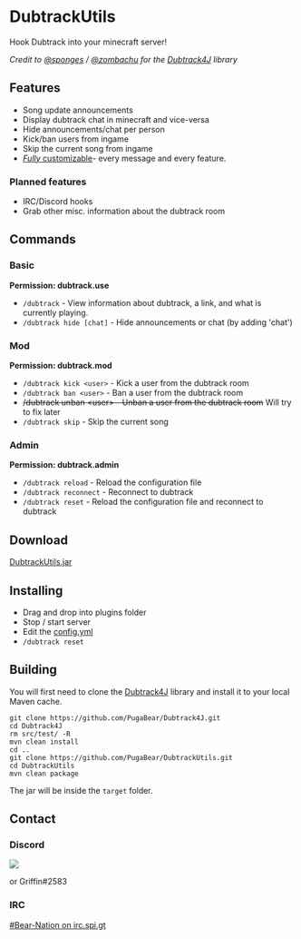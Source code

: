 # DubtrackUtils
Hook Dubtrack into your minecraft server!

*Credit to [@sponges](https://github.com/sponges) / [@zombachu](https://github.com/zombachu) for the [Dubtrack4J](https://github.com/PugaBear/Dubtrack4J) library*

## Features
- Song update announcements
- Display dubtrack chat in minecraft and vice-versa
- Hide announcements/chat per person
- Kick/ban users from ingame
- Skip the current song from ingame
- [*Fully* customizable](https://github.com/PugaBear/DubtrackUtils/blob/master/src/main/resources/config.yml)- every message and every feature.

### Planned features
- IRC/Discord hooks
- Grab other misc. information about the dubtrack room

## Commands
### Basic
**Permission: dubtrack.use**
- `/dubtrack` - View information about dubtrack, a link, and what is currently playing. 
- `/dubtrack hide [chat]` - Hide announcements or chat (by adding 'chat') 
### Mod
**Permission: dubtrack.mod**
- `/dubtrack kick <user>` - Kick a user from the dubtrack room
- `/dubtrack ban <user>` - Ban a user from the dubtrack room
- ~~/dubtrack unban \<user\> - Unban a user from the dubtrack room~~ Will try to fix later
- `/dubtrack skip` - Skip the current song
### Admin
**Permission: dubtrack.admin**
- `/dubtrack reload` - Reload the configuration file 
- `/dubtrack reconnect` - Reconnect to dubtrack 
- `/dubtrack reset` - Reload the configuration file and reconnect to dubtrack 

## Download
[DubtrackUtils.jar](http://dl.bn-mc.net/?q=dubtrackutils)

## Installing
- Drag and drop into plugins folder
- Stop / start server
- Edit the [config.yml](https://github.com/PugaBear/DubtrackUtils/blob/master/src/main/resources/config.yml)
- `/dubtrack reset`

## Building
You will first need to clone the [Dubtrack4J](https://github.com/PugaBear/Dubtrack4J) library and install it to your local Maven cache.
```
git clone https://github.com/PugaBear/Dubtrack4J.git
cd Dubtrack4J
rm src/test/ -R
mvn clean install
cd ..
git clone https://github.com/PugaBear/DubtrackUtils.git
cd DubtrackUtils
mvn clean package
```
The jar will be inside the `target` folder.

## Contact
### Discord
[<img src="https://discordapp.com/api/guilds/132680070480396288/widget.png?style=shield">](https://discord.gg/0jwsKTH4ATkkN8iB)

or Griffin#2583
### IRC
[#Bear-Nation on irc.spi.gt](http://irc.bn-mc.net)
